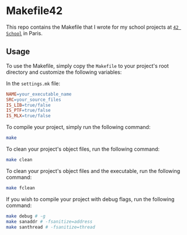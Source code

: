 # Makefile42

This repo contains the Makefile that I wrote for my school projects at [`42 School`](https://42.fr/en/homepage/) in Paris.

## Usage

To use the Makefile, simply copy the `Makefile` to your project's root directory and customize the following variables:

In the `settings.mk` file:
```makefile
NAME=your_executable_name
SRC=your_source_files
IS_LIB=true/false
IS_PTF=true/false
IS_MLX=true/false
```

To compile your project, simply run the following command:
```bash
make
```

To clean your project's object files, run the following command:
```bash
make clean
```

To clean your project's object files and the executable, run the following command:
```bash
make fclean
```
If you wish to compile your project with debug flags, run the following command:
```bash
make debug # -g
make sanaddr # -fsanitize=address
make santhread # -fsanitize=thread
```